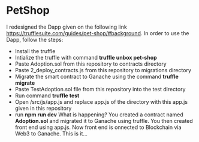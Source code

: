 # PetShop
I redesigned the Dapp given on the following link https://trufflesuite.com/guides/pet-shop/#background. In order to use the Dapp, follow the steps:
* Install the truffle
* Intialize the truffle with command **truffle unbox pet-shop**
* Paste Adoption.sol from this repository to contracts directory
* Paste 2_deploy_contracts.js from this repository to migrations directory
* Migrate the smart contract to Ganache using the command **truffle migrate**
* Paste TestAdoption.sol file from this repository into the test directory
* Run command **truffle test**
* Open /src/js/app.js and replace app.js of the directory with this app.js given in this repository
* run **npm run dev**
What is happening? You created a contract named **Adoption.sol** and migrated it to Ganache using truffle. You then created front end using app.js. Now front end is onnected to Blockchain via Web3 to Ganache. This is it...
